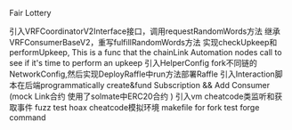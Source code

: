 Fair Lottery

引入VRFCoordinatorV2Interface接口，调用requestRandomWords方法
继承VRFConsumerBaseV2，重写fulfillRandomWords方法
实现checkUpkeep和performUpkeep,
This is a func that the chainLink Automation nodes call to see if it's time to perform an upkeep
引入HelperConfig fork不同链的NetworkConfig,然后实现DeployRaffle中run方法部署Raffle
引入Interaction脚本在后端programmatically create&fund Subscription && Add Consumer (mock Link合约 使用了solmate中ERC20合约 )
引入vm cheatcode类监听和获取事件
fuzz test
hoax cheatcode模拟环境
makefile for fork test forge command
